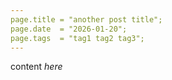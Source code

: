 ```yaml
---
page.title = "another post title";
page.date  = "2026-01-20";
page.tags  = "tag1 tag2 tag3";
---
```


content _here_

